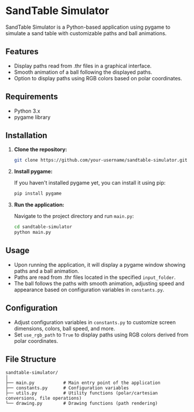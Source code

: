 # SandTable Simulator

SandTable Simulator is a Python-based application using pygame to simulate a sand table with customizable paths and ball animations.

## Features

- Display paths read from .thr files in a graphical interface.
- Smooth animation of a ball following the displayed paths.
- Option to display paths using RGB colors based on polar coordinates.

## Requirements

- Python 3.x
- pygame library

## Installation

1. **Clone the repository:**

   ```bash
   git clone https://github.com/your-username/sandtable-simulator.git
   ```

2. **Install pygame:**

   If you haven't installed pygame yet, you can install it using pip:

   ```bash
   pip install pygame
   ```

3. **Run the application:**

   Navigate to the project directory and run `main.py`:

   ```bash
   cd sandtable-simulator
   python main.py
   ```

## Usage

- Upon running the application, it will display a pygame window showing paths and a ball animation.
- Paths are read from .thr files located in the specified `input_folder`.
- The ball follows the paths with smooth animation, adjusting speed and appearance based on configuration variables in `constants.py`.

## Configuration

- Adjust configuration variables in `constants.py` to customize screen dimensions, colors, ball speed, and more.
- Set `use_rgb_path` to `True` to display paths using RGB colors derived from polar coordinates.

## File Structure

```
sandtable-simulator/
│
├── main.py           # Main entry point of the application
├── constants.py      # Configuration variables
├── utils.py          # Utility functions (polar/cartesian conversions, file operations)
└── drawing.py        # Drawing functions (path rendering)
```
